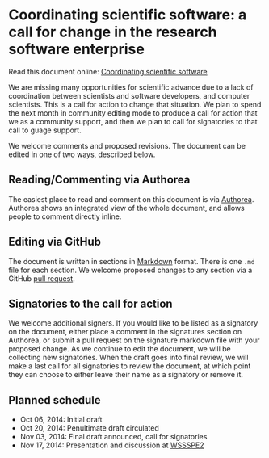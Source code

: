 # Coordinating scientific software: a call for change in the research software enterprise

Read this document online: [Coordinating scientific software](https://www.authorea.com/users/5207/articles/9910/_show_article)

We are missing many opportunities for scientific advance due to a lack of coordination between scientists and software developers, and computer scientists.  This is a call for action to change that situation. We plan to spend the next month in community editing mode to produce a call for action that we as a community support, and then we plan to call for signatories to that call to guage support.

We welcome comments and proposed revisions.  The document can be edited in one of two ways, described below.

## Reading/Commenting via Authorea

The easiest place to read and comment on this document is via [Authorea](https://www.authorea.com/users/5207/articles/9910/_show_article). Authorea shows an integrated view of the whole document, and allows people to comment directly inline.

## Editing via GitHub

The document is written in sections in [Markdown](https://help.github.com/articles/markdown-basics) format.  There is one `.md` file for each section.  We welcome proposed changes to any section via a GitHub [pull request](https://help.github.com/articles/using-pull-requests).  

## Signatories to the call for action

We welcome additional signers.  If you would like to be listed as a signatory on the document, either place a comment in the signatures section on Authorea, or submit a pull request on the signature markdown file with your proposed change.  As we continue to edit the document, we will be collecting new signatories.  When the draft goes into final review, we will make a last call for all signatories to review the document, at which point they can choose to either leave their name as a signatory or remove it. 
## Planned schedule
- Oct 06, 2014: Initial draft
- Oct 20, 2014: Penultimate draft circulated
- Nov 03, 2014: Final draft announced, call for signatories
- Nov 17, 2014: Presentation and discussion at [WSSSPE2](http://wssspe.researchcomputing.org.uk/wssspe2/)



